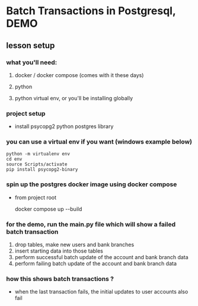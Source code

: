 # Batch Transactions in Postgresql, DEMO

## lesson setup

### what you'll need:

1. docker / docker compose (comes with it these days)

2. python 

3. python virtual env, or you'll be installing globally 

### project setup

- install psycopg2 python postgres library

### you can use a virtual env if you want (windows example below)

    python -m virtualenv env 
    cd env
    source Scripts/activate
    pip install psycopg2-binary


### spin up the postgres docker image using docker compose

- from project root

    docker compose up --build

### for the demo, run the main.py file which will show a failed batch transaction

1. drop tables, make new users and bank branches
2. insert starting data into those tables
3. perform successful batch update of the account and bank branch data
3. perform failing batch update of the account and bank branch data

### how this shows batch transactions ?

- when the last transaction fails, the initial updates to user accounts also fail

